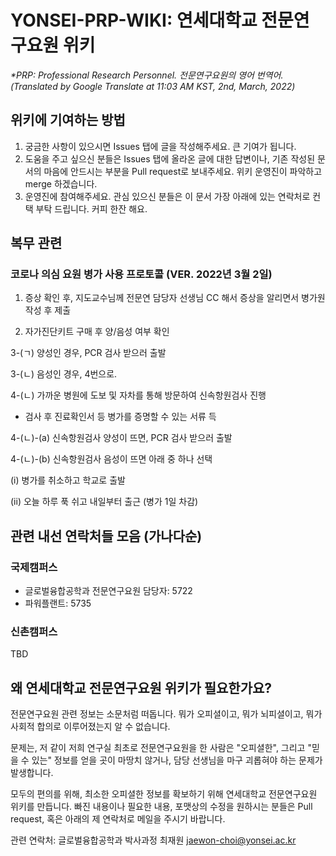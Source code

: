 # YONSEI-PRP-WIKI: 연세대학교 전문연구요원 위키

*\*PRP: Professional Research Personnel. 전문연구요원의 영어 번역어. (Translated by Google Translate at 11:03 AM KST, 2nd, March, 2022)*

## 위키에 기여하는 방법

1. 궁금한 사항이 있으시면 Issues 탭에 글을 작성해주세요. 큰 기여가 됩니다.
2. 도움을 주고 싶으신 분들은 Issues 탭에 올라온 글에 대한 답변이나, 기존 작성된 문서의 마음에 안드시는 부분을 Pull request로 보내주세요. 위키 운영진이 파악하고 merge 하겠습니다.
3. 운영진에 참여해주세요. 관심 있으신 분들은 이 문서 가장 아래에 있는 연락처로 컨택 부탁 드립니다. 커피 한잔 해요.

## 복무 관련

### 코로나 의심 요원 병가 사용 프로토콜 (VER. 2022년 3월 2일)

1. 증상 확인 후, 지도교수님께 전문연 담당자 선생님 CC 해서 증상을 알리면서 병가원 작성 후 제출

2. 자가진단키트 구매 후 양/음성 여부 확인

3-(ㄱ) 양성인 경우, PCR 검사 받으러 출발

3-(ㄴ) 음성인 경우, 4번으로.

4-(ㄴ) 가까운 병원에 도보 및 자차를 통해 방문하여 신속항원검사 진행
- 검사 후 진료확인서 등 병가를 증명할 수 있는 서류 득

4-(ㄴ)-(a) 신속항원검사 양성이 뜨면, PCR 검사 받으러 출발

4-(ㄴ)-(b) 신속항원검사 음성이 뜨면 아래 중 하나 선택

(i) 병가를 취소하고 학교로 출발

(ii) 오늘 하루 푹 쉬고 내일부터 출근 (병가 1일 차감)

## 관련 내선 연락처들 모음 (가나다순)

### 국제캠퍼스

- 글로벌융합공학과 전문연구요원 담당자: 5722
- 파워플랜트: 5735

### 신촌캠퍼스

TBD


## 왜 연세대학교 전문연구요원 위키가 필요한가요?

전문연구요원 관련 정보는 소문처럼 떠돕니다. 뭐가 오피셜이고, 뭐가 뇌피셜이고, 뭐가 사회적 합의로 이루어졌는지 알 수 없습니다.

문제는, 저 같이 저희 연구실 최초로 전문연구요원을 한 사람은 "오피셜한", 그리고 "믿을 수 있는" 정보를 얻을 곳이 마땅치 않거나, 담당 선생님을 마구 괴롭혀야 하는 문제가 발생합니다.

모두의 편의를 위해, 최소한 오피셜한 정보를 확보하기 위해 연세대학교 전문연구요원 위키를 만듭니다. 빠진 내용이나 필요한 내용, 포맷상의 수정을 원하시는 분들은 Pull request, 혹은 아래의 제 연락처로 메일을 주시기 바랍니다.

관련 연락처: 글로벌융합공학과 박사과정 최재원 <jaewon-choi@yonsei.ac.kr>
